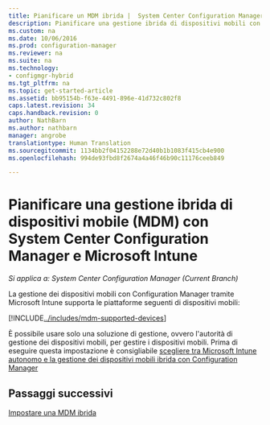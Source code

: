 ```yaml
---
title: Pianificare un MDM ibrida |  System Center Configuration Manager
description: Pianificare una gestione ibrida di dispositivi mobili con System Center Configuration Manager e Microsoft Intune.
ms.custom: na
ms.date: 10/06/2016
ms.prod: configuration-manager
ms.reviewer: na
ms.suite: na
ms.technology:
- configmgr-hybrid
ms.tgt_pltfrm: na
ms.topic: get-started-article
ms.assetid: bb95154b-f63e-4491-896e-41d732c802f8
caps.latest.revision: 34
caps.handback.revision: 0
author: NathBarn
ms.author: nathbarn
manager: angrobe
translationtype: Human Translation
ms.sourcegitcommit: 1134bb2f04152288e72d40b1b1083f415cb4e900
ms.openlocfilehash: 994de93fbd8f2674a4a46f46b90c11176ceeb849

---
```

# <a name="plan-for-hybrid-mobile-device-management-mdm-with-system-center-configuration-manager-and-microsoft-intune"></a>Pianificare una gestione ibrida di dispositivi mobile (MDM) con System Center Configuration Manager e Microsoft Intune

*Si applica a: System Center Configuration Manager (Current Branch)*

La gestione dei dispositivi mobili con Configuration Manager tramite Microsoft Intune supporta le piattaforme seguenti di dispositivi mobili:


[!INCLUDE[../includes/mdm-supported-devices](../includes/mdm-supported-devices.md)]

È possibile usare solo una soluzione di gestione, ovvero l'autorità di gestione dei dispositivi mobili, per gestire i dispositivi mobili. Prima di eseguire questa impostazione è consigliabile [scegliere tra Microsoft Intune autonomo e la gestione dei dispositivi mobili ibrida con Configuration Manager](../understand/choose-between-standalone-intune-and-hybrid-mobile-device-management.md)

## <a name="next-steps"></a>Passaggi successivi
 [Impostare una MDM ibrida](../deploy-use/setup-hybrid-mdm.md)



<!--HONumber=Nov16_HO1-->


